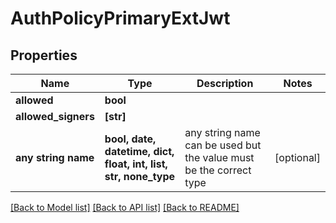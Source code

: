 # AuthPolicyPrimaryExtJwt


## Properties
Name | Type | Description | Notes
------------ | ------------- | ------------- | -------------
**allowed** | **bool** |  | 
**allowed_signers** | **[str]** |  | 
**any string name** | **bool, date, datetime, dict, float, int, list, str, none_type** | any string name can be used but the value must be the correct type | [optional]

[[Back to Model list]](../README.md#documentation-for-models) [[Back to API list]](../README.md#documentation-for-api-endpoints) [[Back to README]](../README.md)


